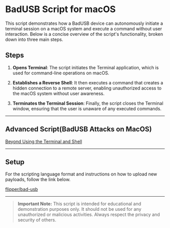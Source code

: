 # BadUSB Script for macOS

This script demonstrates how a BadUSB device can autonomously initiate a terminal session on a macOS system and execute a command without user interaction. Below is a concise overview of the script's functionality, broken down into three main steps.

## Steps

1. **Opens Terminal**: The script initiates the Terminal application, which is used for command-line operations on macOS.

2. **Establishes a Reverse Shell**: It then executes a command that creates a hidden connection to a remote server, enabling unauthorized access to the macOS system without user awareness.

3. **Terminates the Terminal Session**: Finally, the script closes the Terminal window, ensuring that the user is unaware of any executed commands.

---

## Advanced Script(BadUSB Attacks on MacOS)
[Beyond Using the Terminal and Shell](https://youtu.be/ir7fw8U0qT0?si=41x5irx9v_RknvZg)

---

## Setup
For the scripting language format and instructions on how to upload new payloads, follow the link below.

[flipper/bad-usb](https://docs.flipper.net/bad-usb)

---
> **Important Note:** This script is intended for educational and demonstration purposes only. It should not be used for any unauthorized or malicious activities. Always respect the privacy and security of others.
